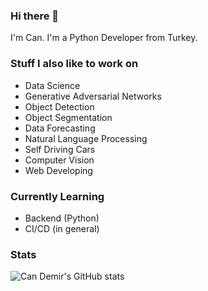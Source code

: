 ### Hi there 👋
I'm Can. I'm a Python Developer from Turkey.

### Stuff I also like to work on
<ul>
  <li>Data Science</li>
  <li>Generative Adversarial Networks</li>
  <li>Object Detection</li>
  <li>Object Segmentation</li>
  <li>Data Forecasting</li>
  <li>Natural Language Processing</li>
  <li>Self Driving Cars</li>
  <li>Computer Vision</li>
  <li>Web Developing</li>
</ul>

### Currently Learning
<ul>
  <li>Backend (Python)</li>  
  <li>CI/CD (in general)</li>
</ul>

### Stats 
![Can Demir's GitHub stats](https://github-readme-stats.vercel.app/api?username=mcandemir&show_icons=true&theme=radical\&rank_icon=percentile)

